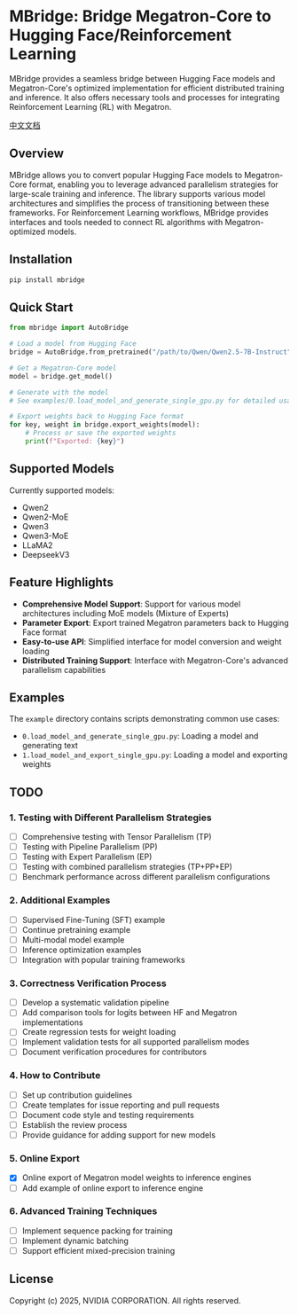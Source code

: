 # MBridge: Bridge Megatron-Core to Hugging Face/Reinforcement Learning

MBridge provides a seamless bridge between Hugging Face models and Megatron-Core's optimized implementation for efficient distributed training and inference. It also offers necessary tools and processes for integrating Reinforcement Learning (RL) with Megatron.

[中文文档](README.zh-CN.md)

## Overview

MBridge allows you to convert popular Hugging Face models to Megatron-Core format, enabling you to leverage advanced parallelism strategies for large-scale training and inference. The library supports various model architectures and simplifies the process of transitioning between these frameworks. For Reinforcement Learning workflows, MBridge provides interfaces and tools needed to connect RL algorithms with Megatron-optimized models.

## Installation

```bash
pip install mbridge
```

## Quick Start

```python
from mbridge import AutoBridge

# Load a model from Hugging Face
bridge = AutoBridge.from_pretrained("/path/to/Qwen/Qwen2.5-7B-Instruct")

# Get a Megatron-Core model
model = bridge.get_model()

# Generate with the model
# See examples/0.load_model_and_generate_single_gpu.py for detailed usage

# Export weights back to Hugging Face format
for key, weight in bridge.export_weights(model):
    # Process or save the exported weights
    print(f"Exported: {key}")
```

## Supported Models

Currently supported models:
- Qwen2
- Qwen2-MoE
- Qwen3
- Qwen3-MoE
- LLaMA2
- DeepseekV3

## Feature Highlights

- **Comprehensive Model Support**: Support for various model architectures including MoE models (Mixture of Experts)
- **Parameter Export**: Export trained Megatron parameters back to Hugging Face format
- **Easy-to-use API**: Simplified interface for model conversion and weight loading
- **Distributed Training Support**: Interface with Megatron-Core's advanced parallelism capabilities

## Examples

The `example` directory contains scripts demonstrating common use cases:

- `0.load_model_and_generate_single_gpu.py`: Loading a model and generating text
- `1.load_model_and_export_single_gpu.py`: Loading a model and exporting weights

## TODO

### 1. Testing with Different Parallelism Strategies
- [ ] Comprehensive testing with Tensor Parallelism (TP)
- [ ] Testing with Pipeline Parallelism (PP)
- [ ] Testing with Expert Parallelism (EP)
- [ ] Testing with combined parallelism strategies (TP+PP+EP)
- [ ] Benchmark performance across different parallelism configurations

### 2. Additional Examples
- [ ] Supervised Fine-Tuning (SFT) example
- [ ] Continue pretraining example
- [ ] Multi-modal model example
- [ ] Inference optimization examples
- [ ] Integration with popular training frameworks

### 3. Correctness Verification Process
- [ ] Develop a systematic validation pipeline
- [ ] Add comparison tools for logits between HF and Megatron implementations
- [ ] Create regression tests for weight loading
- [ ] Implement validation tests for all supported parallelism modes
- [ ] Document verification procedures for contributors

### 4. How to Contribute
- [ ] Set up contribution guidelines
- [ ] Create templates for issue reporting and pull requests
- [ ] Document code style and testing requirements
- [ ] Establish the review process
- [ ] Provide guidance for adding support for new models

### 5. Online Export
- [x] Online export of Megatron model weights to inference engines
- [ ] Add example of online export to inference engine

### 6. Advanced Training Techniques
- [ ] Implement sequence packing for training
- [ ] Implement dynamic batching
- [ ] Support efficient mixed-precision training

## License

Copyright (c) 2025, NVIDIA CORPORATION. All rights reserved.
